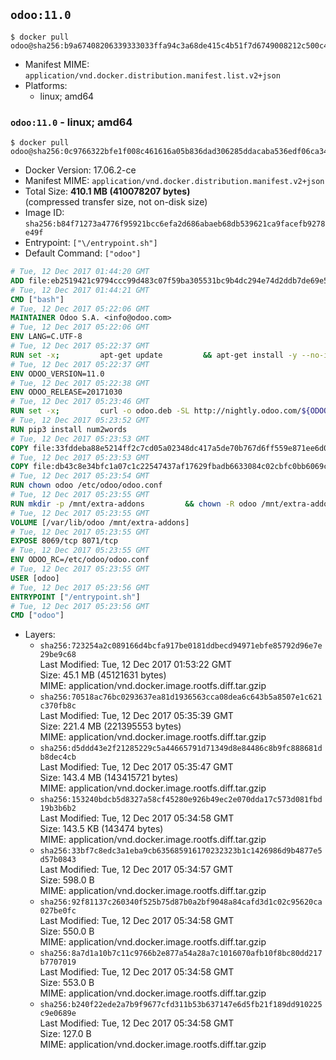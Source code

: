 ## `odoo:11.0`

```console
$ docker pull odoo@sha256:b9a67408206339333033ffa94c3a68de415c4b51f7d6749008212c500c44b21a
```

-	Manifest MIME: `application/vnd.docker.distribution.manifest.list.v2+json`
-	Platforms:
	-	linux; amd64

### `odoo:11.0` - linux; amd64

```console
$ docker pull odoo@sha256:0c9766322bfe1f008c461616a05b836dad306285ddacaba536edf06ca342a3ff
```

-	Docker Version: 17.06.2-ce
-	Manifest MIME: `application/vnd.docker.distribution.manifest.v2+json`
-	Total Size: **410.1 MB (410078207 bytes)**  
	(compressed transfer size, not on-disk size)
-	Image ID: `sha256:b84f71273a4776f95921bcc6efa2d686abaeb68db539621ca9facefb9278e49f`
-	Entrypoint: `["\/entrypoint.sh"]`
-	Default Command: `["odoo"]`

```dockerfile
# Tue, 12 Dec 2017 01:44:20 GMT
ADD file:eb2519421c9794ccc99d483c07f59ba305531bc9b4dc294e74d2ddb7de69e52a in / 
# Tue, 12 Dec 2017 01:44:21 GMT
CMD ["bash"]
# Tue, 12 Dec 2017 05:22:06 GMT
MAINTAINER Odoo S.A. <info@odoo.com>
# Tue, 12 Dec 2017 05:22:06 GMT
ENV LANG=C.UTF-8
# Tue, 12 Dec 2017 05:22:37 GMT
RUN set -x;         apt-get update         && apt-get install -y --no-install-recommends             ca-certificates             curl             node-less             python3-pip             python3-setuptools             python3-renderpm             libssl1.0-dev             xz-utils         && curl -o wkhtmltox.tar.xz -SL https://github.com/wkhtmltopdf/wkhtmltopdf/releases/download/0.12.4/wkhtmltox-0.12.4_linux-generic-amd64.tar.xz         && echo '3f923f425d345940089e44c1466f6408b9619562 wkhtmltox.tar.xz' | sha1sum -c -         && tar xvf wkhtmltox.tar.xz         && cp wkhtmltox/lib/* /usr/local/lib/         && cp wkhtmltox/bin/* /usr/local/bin/         && cp -r wkhtmltox/share/man/man1 /usr/local/share/man/
# Tue, 12 Dec 2017 05:22:37 GMT
ENV ODOO_VERSION=11.0
# Tue, 12 Dec 2017 05:22:38 GMT
ENV ODOO_RELEASE=20171030
# Tue, 12 Dec 2017 05:23:46 GMT
RUN set -x;         curl -o odoo.deb -SL http://nightly.odoo.com/${ODOO_VERSION}/nightly/deb/odoo_${ODOO_VERSION}.${ODOO_RELEASE}_all.deb         && echo '63d3fd997c850b657b93fb9351624d88d45d1682 odoo.deb' | sha1sum -c -         && dpkg --force-depends -i odoo.deb         && apt-get update         && apt-get -y install -f --no-install-recommends         && rm -rf /var/lib/apt/lists/* odoo.deb
# Tue, 12 Dec 2017 05:23:52 GMT
RUN pip3 install num2words
# Tue, 12 Dec 2017 05:23:53 GMT
COPY file:33fddeba88e5214ff2c7cd05a02348dc417a5de70b767d6ff559e871ee6d046a in / 
# Tue, 12 Dec 2017 05:23:53 GMT
COPY file:db43c8e34bfc1a07c1c22547437af17629fbadb6633084c02cbfc0bb6069c9fd in /etc/odoo/ 
# Tue, 12 Dec 2017 05:23:54 GMT
RUN chown odoo /etc/odoo/odoo.conf
# Tue, 12 Dec 2017 05:23:55 GMT
RUN mkdir -p /mnt/extra-addons         && chown -R odoo /mnt/extra-addons
# Tue, 12 Dec 2017 05:23:55 GMT
VOLUME [/var/lib/odoo /mnt/extra-addons]
# Tue, 12 Dec 2017 05:23:55 GMT
EXPOSE 8069/tcp 8071/tcp
# Tue, 12 Dec 2017 05:23:55 GMT
ENV ODOO_RC=/etc/odoo/odoo.conf
# Tue, 12 Dec 2017 05:23:55 GMT
USER [odoo]
# Tue, 12 Dec 2017 05:23:56 GMT
ENTRYPOINT ["/entrypoint.sh"]
# Tue, 12 Dec 2017 05:23:56 GMT
CMD ["odoo"]
```

-	Layers:
	-	`sha256:723254a2c089166d4bcfa917be0181ddbecd94971ebfe85792d96e7e29be9c68`  
		Last Modified: Tue, 12 Dec 2017 01:53:22 GMT  
		Size: 45.1 MB (45121631 bytes)  
		MIME: application/vnd.docker.image.rootfs.diff.tar.gzip
	-	`sha256:70518ac76bc0293637ea81d1936563cca08dea6c643b5a8507e1c621c370fb8c`  
		Last Modified: Tue, 12 Dec 2017 05:35:39 GMT  
		Size: 221.4 MB (221395553 bytes)  
		MIME: application/vnd.docker.image.rootfs.diff.tar.gzip
	-	`sha256:d5ddd43e2f21285229c5a44665791d71349d8e84486c8b9fc888681db8dec4cb`  
		Last Modified: Tue, 12 Dec 2017 05:35:47 GMT  
		Size: 143.4 MB (143415721 bytes)  
		MIME: application/vnd.docker.image.rootfs.diff.tar.gzip
	-	`sha256:153240bdcb5d8327a58cf45280e926b49ec2e070dda17c573d081fbd19b3b6b2`  
		Last Modified: Tue, 12 Dec 2017 05:34:58 GMT  
		Size: 143.5 KB (143474 bytes)  
		MIME: application/vnd.docker.image.rootfs.diff.tar.gzip
	-	`sha256:33bf7c8edc3a1eba9cb635685916170232323b1c1426986d9b4877e5d57b0843`  
		Last Modified: Tue, 12 Dec 2017 05:34:57 GMT  
		Size: 598.0 B  
		MIME: application/vnd.docker.image.rootfs.diff.tar.gzip
	-	`sha256:92f81137c260340f525b75d87b0a2bf9048a84cafd3d1c02c95620ca027be0fc`  
		Last Modified: Tue, 12 Dec 2017 05:34:58 GMT  
		Size: 550.0 B  
		MIME: application/vnd.docker.image.rootfs.diff.tar.gzip
	-	`sha256:8a7d1a10b7c11c9766b2e877a54a28a7c1016070afb10f8bc80dd217b7707019`  
		Last Modified: Tue, 12 Dec 2017 05:34:58 GMT  
		Size: 553.0 B  
		MIME: application/vnd.docker.image.rootfs.diff.tar.gzip
	-	`sha256:b240f22ede2a7b9f9677cfd311b53b637147e6d5fb21f189dd910225c9e0689e`  
		Last Modified: Tue, 12 Dec 2017 05:34:58 GMT  
		Size: 127.0 B  
		MIME: application/vnd.docker.image.rootfs.diff.tar.gzip
